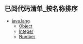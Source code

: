 ## 已阅代码清单_按名称排序
* [java.lang](https://github.com/aserendipper/JDK1.8-source-analysis/tree/main/src/jdk8/java/lang)
    * [Object](https://github.com/aserendipper/JDK1.8-source-analysis/blob/main/src/jdk8/java/lang/Object.java)
    * [Integer](https://github.com/aserendipper/JDK1.8-source-analysis/blob/main/src/jdk8/java/lang/Integer.java)
    * [Number](https://github.com/aserendipper/JDK1.8-source-analysis/blob/main/src/jdk8/java/lang/Number.java)
    
